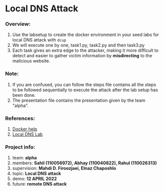 # Local DNS Attack

### Overview:
1. Use the labsetup to create the docker environment in your seed labs for local DNS attack with ```dcup```
2. We will execute one by one, task1.py, task2.py and then task3.py
3. Each task gives an extra edge to the attacker, making it more difficult to detect and easier to gather victim information by **misdirecting** to the malicious website.

### Note:
1. If you are confused, you can follow the steps file contains all the steps to be followed sequentially to execute the attack after the lab setup has been done.
2. The presentation file contains the presentation given by the team "alpha".

### References:
1. [Docker help](https://github.com/seed-labs/seed-labs/blob/master/manuals/docker/SEEDManual-Container.md)
2. [Local DNS Lab](https://seedsecuritylabs.org/Labs_20.04/Networking/DNS/DNS_Local/)

### Project info:
1. team: **alpha**
2. members: **Sahil (110056972), Abhay (110040822), Rahul (110026313)**
3. supervision: **Mahdi D. Firoozjaei, Elnaz Chaposhlo**
4. topic: **Local DNS attack**
5. demo: **12 APRIL 2022**
6. future: **remote DNS attack**
